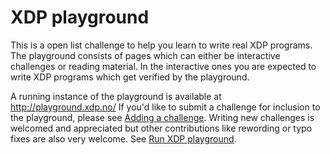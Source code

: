 # XDP playground

This is a open list challenge to help you learn to write real XDP programs.  The
playground consists of pages which can either be interactive challenges or reading
material. In the interactive ones you are expected to write XDP programs which
get verified by the playground.

A running instance of the playground is available at http://playground.xdp.no/
If you'd like to submit a challenge for inclusion to the playground, please see
[Adding a challenge](./Challenge.md). Writing new challenges is welcomed and
appreciated but other contributions like rewording or typo fixes are also very
welcome. See [Run XDP playground](./Development.md).
